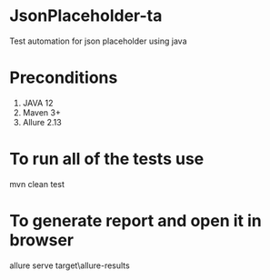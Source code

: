 # JsonPlaceholder-ta
Test automation for json placeholder using java

# Preconditions
1. JAVA 12
2. Maven 3+
3. Allure 2.13

# To run all of the tests use
mvn clean test

# To generate report and open it in browser
allure serve target\allure-results
